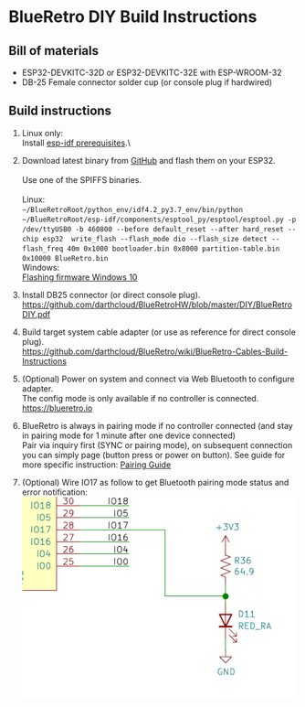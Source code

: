 # BlueRetro DIY Build Instructions

## Bill of materials
* ESP32-DEVKITC-32D or ESP32-DEVKITC-32E with ESP-WROOM-32
* DB-25 Female connector solder cup (or console plug if hardwired)

## Build instructions
1. Linux only:\
   Install [esp-idf prerequisites](https://docs.espressif.com/projects/esp-idf/en/latest/esp32/get-started/linux-setup.html).\
   
2. Download latest binary from [GitHub](https://github.com/darthcloud/BlueRetro/releases) and flash them on your ESP32.\
\
Use one of the SPIFFS binaries.\
\
  Linux:\
  `~/BlueRetroRoot/python_env/idf4.2_py3.7_env/bin/python ~/BlueRetroRoot/esp-idf/components/esptool_py/esptool/esptool.py -p /dev/ttyUSB0 -b 460800 --before default_reset --after hard_reset --chip esp32  write_flash --flash_mode dio --flash_size detect --flash_freq 40m 0x1000 bootloader.bin 0x8000 partition-table.bin 0x10000 BlueRetro.bin`\
  Windows:\
  [Flashing firmware Windows 10](https://github.com/darthcloud/BlueRetro/wiki/Flashing-firmware-Windows-10)

4. Install DB25 connector (or direct console plug).\
https://github.com/darthcloud/BlueRetroHW/blob/master/DIY/BlueRetroDIY.pdf

5. Build target system cable adapter (or use as reference for direct console plug).\
https://github.com/darthcloud/BlueRetro/wiki/BlueRetro-Cables-Build-Instructions

6. (Optional) Power on system and connect via Web Bluetooth to configure adapter.\
   The config mode is only available if no controller is connected. \
https://blueretro.io

8. BlueRetro is always in pairing mode if no controller connected (and stay in pairing mode for 1 minute after one device connected)\
   Pair via inquiry first (SYNC or pairing mode), on subsequent connection you can simply page (button press or power on button).
   See guide for more specific instruction: [Pairing Guide](https://github.com/darthcloud/BlueRetro/wiki/Controller-pairing-guide)

9. (Optional) Wire IO17 as follow to get Bluetooth pairing mode status and error notification:
   ![](img/led_io17.png)
